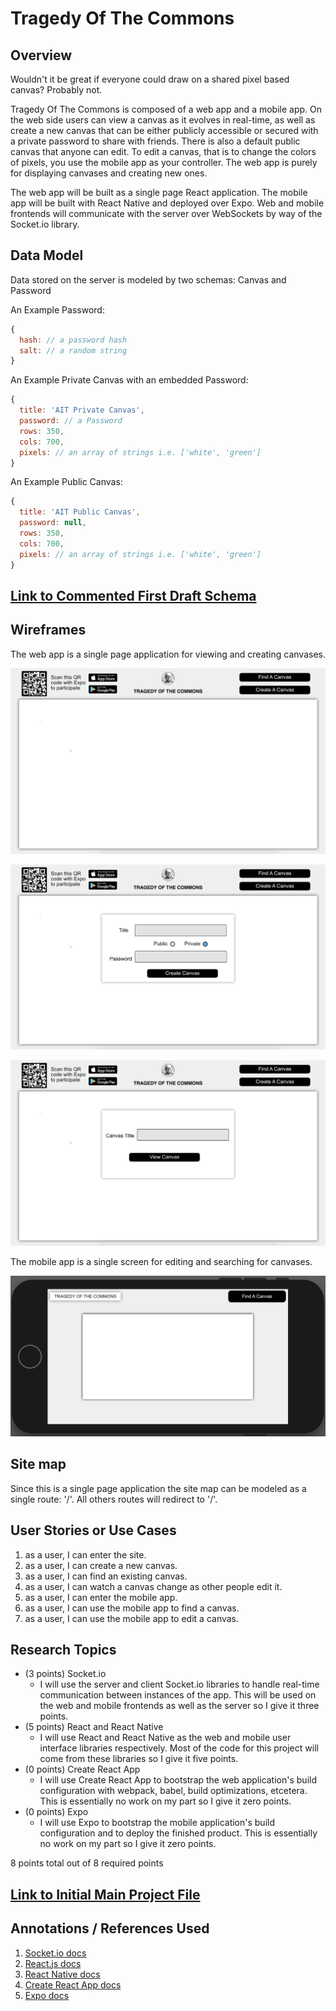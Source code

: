 # Tragedy Of The Commons

## Overview

Wouldn't it be great if everyone could draw on a shared pixel based canvas? Probably not.

Tragedy Of The Commons is composed of a web app and a mobile app. On the web side users can view a canvas as it evolves in real-time, as well as create a new canvas that can be either publicly accessible or secured with a private password to share with friends. There is also a default public canvas that anyone can edit. To edit a canvas, that is to change the colors of pixels, you use the mobile app as your controller. The web app is purely for displaying canvases and creating new ones.

The web app will be built as a single page React application.
The mobile app will be built with React Native and deployed over Expo.
Web and mobile frontends will communicate with the server over WebSockets by way of the Socket.io library.

## Data Model

Data stored on the server is modeled by two schemas: Canvas and Password

An Example Password:

```javascript
{
  hash: // a password hash
  salt: // a random string
}
```

An Example Private Canvas with an embedded Password:

```javascript
{
  title: 'AIT Private Canvas',
  password: // a Password
  rows: 350,
  cols: 700,
  pixels: // an array of strings i.e. ['white', 'green']
}
```

An Example Public Canvas:

```javascript
{
  title: 'AIT Public Canvas',
  password: null,
  rows: 350,
  cols: 700,
  pixels: // an array of strings i.e. ['white', 'green']
}
```


## [Link to Commented First Draft Schema](/server/db.js)

## Wireframes

The web app is a single page application for viewing and creating canvases.

![web](./documentation/web.png)

![web-create-canvas](documentation/web-create-canvas.png)

![web-find-canvas](documentation/web-find-canvas.png)

The mobile app is a single screen for editing and searching for canvases.

![mobile](documentation/mobile.png)

## Site map

Since this is a single page application the site map can be modeled as a single route: '/'. All others routes will redirect to '/'.

## User Stories or Use Cases

1. as a user, I can enter the site.
2. as a user, I can create a new canvas.
3. as a user, I can find an existing canvas.
4. as a user, I can watch a canvas change as other people edit it.
5. as a user, I can enter the mobile app.
6. as a user, I can use the mobile app to find a canvas.
7. as a user, I can use the mobile app to edit a canvas.

## Research Topics

* (3 points) Socket.io
    * I will use the server and client Socket.io libraries to handle real-time communication between instances of the app. This will be used on the web and mobile frontends as well as the server so I give it three points.
* (5 points) React and React Native
    * I will use React and React Native as the web and mobile user interface libraries respectively. Most of the code for this project will come from these libraries so I give it five points.
* (0 points) Create React App
    * I will use Create React App to bootstrap the web application's build configuration with webpack, babel, build optimizations, etcetera. This is essentially no work on my part so I give it zero points.
* (0 points) Expo
    * I will use Expo to bootstrap the mobile application's build configuration and to deploy the finished product. This is essentially no work on my part so I give it zero points.

8 points total out of 8 required points

## [Link to Initial Main Project File](/server/index.js)

## Annotations / References Used

1. [Socket.io docs](https://socket.io/docs/)
2. [React.js docs](https://reactjs.org/docs/hello-world.html)
3. [React Native docs](https://facebook.github.io/react-native/docs/getting-started.html)
4. [Create React App docs](https://github.com/facebookincubator/create-react-app)
5. [Expo docs](https://docs.expo.io/versions/latest/index.html)
